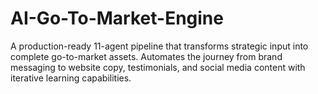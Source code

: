 # AI-Go-To-Market-Engine
A production-ready 11-agent pipeline that transforms strategic input into complete go-to-market assets. Automates the journey from brand messaging to website copy, testimonials, and social media content with iterative learning capabilities.
